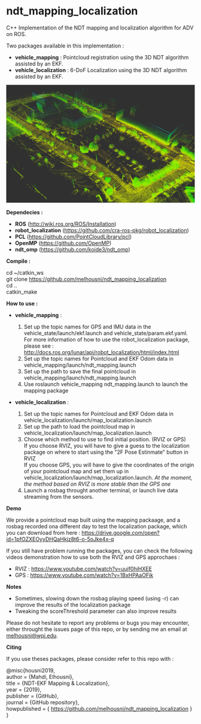 # ndt_mapping_localization
C++ Implementation of the NDT mapping and localization algorithm for ADV on ROS.  

Two packages available in this implementation :

- **vehicle_mapping** : Pointcloud registration using the 3D NDT algorithm assisted by an EKF.
- **vehicle_localization** : 6-DoF Localization using the 3D NDT algorithm assisted by an EKF.

![NDT Results](/image.png)

**Dependecies :**

- **ROS** (http://wiki.ros.org/ROS/Installation)
- **robot_localization** (https://github.com/cra-ros-pkg/robot_localization)
- **PCL** (https://github.com/PointCloudLibrary/pcl)
- **OpenMP** (https://github.com/OpenMP)
- **ndt_omp** (https://github.com/koide3/ndt_omp)

**Compile :**

cd ~/catkin_ws  
git clone https://github.com/melhousni/ndt_mapping_localization  
cd ..  
catkin_make  

**How to use :**
  
- **vehicle_mapping** :  
  
  1. Set up the topic names for GPS and IMU data in the vehicle_state/launch/ekf.launch and vehicle_state/param.ekf.yaml. For more information of how to use the robot_localization package, please see : http://docs.ros.org/lunar/api/robot_localization/html/index.html  
  2. Set up the topic names for Pointcloud and EKF Odom data in vehicle_mapping/launch/ndt_mapping.launch  
  3. Set up the path to save the final pointcloud in vehicle_mapping/launch/ndt_mapping.launch  
  4. Use roslaunch vehicle_mapping ndt_mapping.launch to launch the mapping package  
  
- **vehicle_localization** :  
  
    1. Set up the topic names for Pointcloud and EKF Odom data in vehicle_localization/launch/map_localization.launch 
    2. Set up the path to load the pointcloud map in vehicle_localization/launch/map_localization.launch 
    3. Choose which method to use to find initial position. (RVIZ or GPS)  
    If you choose RVIZ, you will have to give a guess to the localization package on where to start using the "2F Pose Estinmate" button in RVIZ  
    If you choose GPS, you will have to give the coordinates of the origin of your pointcloud map and set them up in vehicle_localization/launch/map_localization.launch.
    *At the moment, the method based on RVIZ is more stable than the GPS one*
    4. Launch a rosbag throught another terminal, or launch live data streaming from the sensors.
    
**Demo**

We provide a pointcloud map built using the mapping packaage, and a rosbag recorded ona different day to test the localization package, which you can download from here : https://drive.google.com/open?id=1pfOZXEOyyDHQaHkjz8t6-o-5oJke4x-q  
  
If you still have problem running the packages, you can check the following videos demonstration how to use both the RVIZ and GPS approchaes : 
- RVIZ : https://www.youtube.com/watch?v=uujf0hiHXEE
- GPS : https://www.youtube.com/watch?v=1BxHPAaOFik
 
**Notes**  
- Sometimes, slowing down the rosbag playing speed (using -r) can improve the results of the localization package
- Tweaking the scoreThreshold parameter can also improve results

Please do not hesitate to report any problems or bugs you may encounter, either throught the issues page of this repo, or by sending me an email at melhousni@wpi.edu.

**Citing** 
  
If you use theses packages, please consider refer to this repo with :  

@misc{housni2019,  
  author = {Mahdi, Elhousni},  
  title = {NDT-EKF Mapping & Localization},  
  year = {2019},  
  publisher = {GitHub},  
  journal = {GitHub repository},  
  howpublished = { https://github.com/melhousni/ndt_mapping_localization }  
}
